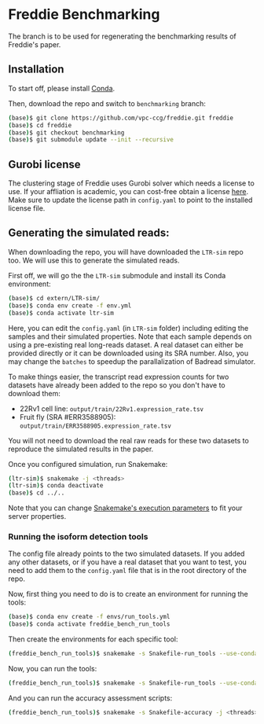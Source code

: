 # Freddie Benchmarking
The branch is to be used for regenerating the benchmarking results of Freddie's paper.

## Installation
To start off, please install [Conda](https://docs.conda.io/projects/conda/en/latest/user-guide/install/).

Then, download the repo and switch to `benchmarking` branch:
```bash
(base)$ git clone https://github.com/vpc-ccg/freddie.git freddie
(base)$ cd freddie
(base)$ git checkout benchmarking
(base)$ git submodule update --init --recursive
```

## Gurobi license
The clustering stage of Freddie uses Gurobi solver which needs a license to use.
If your affliation is academic, you can cost-free obtain a license [here](https://www.gurobi.com/downloads/end-user-license-agreement-academic/).
Make sure to update the license path in `config.yaml` to point to the installed license file.


## Generating the simulated reads:
When downloading the repo, you will have downloaded the `LTR-sim` repo too. 
We will use this to generate the simulated reads.

First off, we will go the the `LTR-sim` submodule and install its Conda environment:
```bash
(base)$ cd extern/LTR-sim/
(base)$ conda env create -f env.yml
(base)$ conda activate ltr-sim
```

Here, you can edit the `config.yaml` (in `LTR-sim` folder) including editing the samples and their simulated properties.
Note that each sample depends on using a pre-existing real long-reads dataset.
A real dataset can either be provided directly or it can be downloaded using its SRA number.
Also, you may change the `batches` to speedup the parallalization of Badread simulator.

To make things easier, the transcript read expression counts for two datasets have already been added to the repo so you don't have to download them:
- 22Rv1 cell line: `output/train/22Rv1.expression_rate.tsv`
- Fruit fly (SRA #ERR3588905): `output/train/ERR3588905.expression_rate.tsv`

You will not need to download the real raw reads for these two datasets to reproduce the simulated results in the paper.

Once you configured simulation, run Snakemake:
```bash
(ltr-sim)$ snakemake -j <threads>
(ltr-sim)$ conda deactivate
(base)$ cd ../..
```

Note that you can change [Snakemake's execution parameters](https://snakemake.readthedocs.io/en/stable/executing/cli.html) to fit your server properties.

### Running the isoform detection tools
The config file already points to the two simulated datasets.
If you added any other datasets, or if you have a real dataset that you want to test, you need to add them to the `config.yaml` file that is in the root directory of the repo.


Now, first thing you need to do is to create an environment for running the tools:
```bash
(base)$ conda env create -f envs/run_tools.yml
(base)$ conda activate freddie_bench_run_tools
```

Then create the environments for each specific tool:
```bash
(freddie_bench_run_tools)$ snakemake -s Snakefile-run_tools --use-conda --conda-create-envs-only -j  <threads>
```


Now, you can run the tools:
```bash
(freddie_bench_run_tools)$ snakemake -s Snakefile-run_tools --use-conda --conda-create-envs-only -j  <threads>
```

And you can run the accuracy assessment scripts:
```bash
(freddie_bench_run_tools)$ snakemake -s Snakefile-accuracy -j <threads>
```
